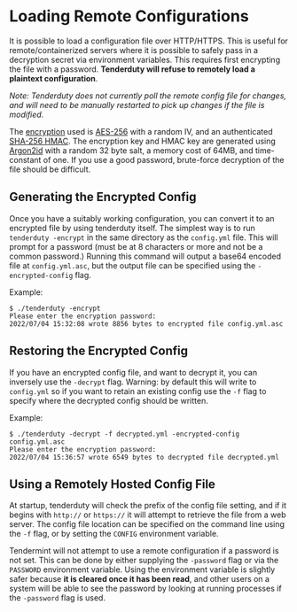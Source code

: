 # Loading Remote Configurations

It is possible to load a configuration file over HTTP/HTTPS. This is useful for remote/containerized servers where it is possible to safely pass in a decryption secret via environment variables. This requires first encrypting the file with a password. **Tenderduty will refuse to remotely load a plaintext configuration**.

*Note: Tenderduty does not currently poll the remote config file for changes, and will need to be manually restarted to pick up changes if the file is modified.*

The [encryption](../td2/encryption.go) used is [AES-256](https://en.wikipedia.org/wiki/Advanced_Encryption_Standard) with a random IV, and an authenticated [SHA-256 HMAC](https://en.wikipedia.org/wiki/HMAC). The encryption key and HMAC key are generated using [Argon2id](https://en.wikipedia.org/wiki/Argon2) with a random 32 byte salt, a memory cost of 64MB, and time-constant of one. If you use a good password, brute-force decryption of the file should be difficult.

## Generating the Encrypted Config

Once you have a suitably working configuration, you can convert it to an encrypted file by using tenderduty itself. The simplest way is to run `tenderduty -encrypt` in the same directory as the `config.yml` file. This will prompt for a password (must be at 8 characters or more and not be a common password.) Running this command will output a base64 encoded file at `config.yml.asc`, but the output file can be specified using the `-encrypted-config` flag.

Example:

```
$ ./tenderduty -encrypt
Please enter the encryption password:
2022/07/04 15:32:08 wrote 8856 bytes to encrypted file config.yml.asc
```

## Restoring the Encrypted Config

If you have an encrypted config file, and want to decrypt it, you can inversely use the `-decrypt` flag. Warning: by default this will write to `config.yml` so if you want to retain an existing config use the `-f` flag to specify where the decrypted config should be written.

Example:

```
$ ./tenderduty -decrypt -f decrypted.yml -encrypted-config config.yml.asc
Please enter the encryption password:
2022/07/04 15:36:57 wrote 6549 bytes to decrypted file decrypted.yml
```

## Using a Remotely Hosted Config File

At startup, tenderduty will check the prefix of the config file setting, and if it begins with `http://` or `https://` it will attempt to retrieve the file from a web server. The config file location can be specified on the command line using the `-f` flag, or by setting the `CONFIG` environment variable.

Tendermint will not attempt to use a remote configuration if a password is not set. This can be done by either supplying the `-password` flag or via the `PASSWORD` environment variable. Using the environment variable is slightly safer because **it is cleared once it has been read**, and other users on a system will be able to see the password by looking at running processes if the `-password` flag is used.
